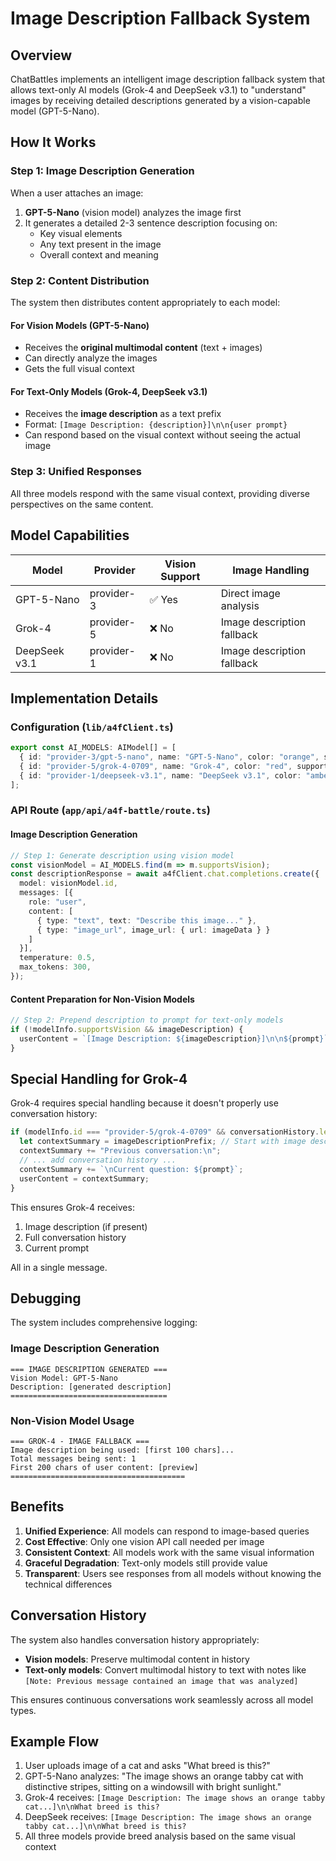 # Image Description Fallback System

## Overview
ChatBattles implements an intelligent image description fallback system that allows text-only AI models (Grok-4 and DeepSeek v3.1) to "understand" images by receiving detailed descriptions generated by a vision-capable model (GPT-5-Nano).

## How It Works

### Step 1: Image Description Generation
When a user attaches an image:
1. **GPT-5-Nano** (vision model) analyzes the image first
2. It generates a detailed 2-3 sentence description focusing on:
   - Key visual elements
   - Any text present in the image
   - Overall context and meaning

### Step 2: Content Distribution
The system then distributes content appropriately to each model:

#### For Vision Models (GPT-5-Nano)
- Receives the **original multimodal content** (text + images)
- Can directly analyze the images
- Gets the full visual context

#### For Text-Only Models (Grok-4, DeepSeek v3.1)
- Receives the **image description** as a text prefix
- Format: `[Image Description: {description}]\n\n{user prompt}`
- Can respond based on the visual context without seeing the actual image

### Step 3: Unified Responses
All three models respond with the same visual context, providing diverse perspectives on the same content.

## Model Capabilities

| Model | Provider | Vision Support | Image Handling |
|-------|----------|----------------|----------------|
| GPT-5-Nano | provider-3 | ✅ Yes | Direct image analysis |
| Grok-4 | provider-5 | ❌ No | Image description fallback |
| DeepSeek v3.1 | provider-1 | ❌ No | Image description fallback |

## Implementation Details

### Configuration (`lib/a4fClient.ts`)
```typescript
export const AI_MODELS: AIModel[] = [
  { id: "provider-3/gpt-5-nano", name: "GPT-5-Nano", color: "orange", supportsVision: true },
  { id: "provider-5/grok-4-0709", name: "Grok-4", color: "red", supportsVision: false },
  { id: "provider-1/deepseek-v3.1", name: "DeepSeek v3.1", color: "amber", supportsVision: false },
];
```

### API Route (`app/api/a4f-battle/route.ts`)

#### Image Description Generation
```typescript
// Step 1: Generate description using vision model
const visionModel = AI_MODELS.find(m => m.supportsVision);
const descriptionResponse = await a4fClient.chat.completions.create({
  model: visionModel.id,
  messages: [{ 
    role: "user", 
    content: [
      { type: "text", text: "Describe this image..." },
      { type: "image_url", image_url: { url: imageData } }
    ]
  }],
  temperature: 0.5,
  max_tokens: 300,
});
```

#### Content Preparation for Non-Vision Models
```typescript
// Step 2: Prepend description to prompt for text-only models
if (!modelInfo.supportsVision && imageDescription) {
  userContent = `[Image Description: ${imageDescription}]\n\n${prompt}`;
}
```

## Special Handling for Grok-4

Grok-4 requires special handling because it doesn't properly use conversation history:

```typescript
if (modelInfo.id === "provider-5/grok-4-0709" && conversationHistory.length > 0) {
  let contextSummary = imageDescriptionPrefix; // Start with image description
  contextSummary += "Previous conversation:\n";
  // ... add conversation history ...
  contextSummary += `\nCurrent question: ${prompt}`;
  userContent = contextSummary;
}
```

This ensures Grok-4 receives:
1. Image description (if present)
2. Full conversation history
3. Current prompt

All in a single message.

## Debugging

The system includes comprehensive logging:

### Image Description Generation
```
=== IMAGE DESCRIPTION GENERATED ===
Vision Model: GPT-5-Nano
Description: [generated description]
===================================
```

### Non-Vision Model Usage
```
=== GROK-4 - IMAGE FALLBACK ===
Image description being used: [first 100 chars]...
Total messages being sent: 1
First 200 chars of user content: [preview]
=======================================
```

## Benefits

1. **Unified Experience**: All models can respond to image-based queries
2. **Cost Effective**: Only one vision API call needed per image
3. **Consistent Context**: All models work with the same visual information
4. **Graceful Degradation**: Text-only models still provide value
5. **Transparent**: Users see responses from all models without knowing the technical differences

## Conversation History

The system also handles conversation history appropriately:

- **Vision models**: Preserve multimodal content in history
- **Text-only models**: Convert multimodal history to text with notes like `[Note: Previous message contained an image that was analyzed]`

This ensures continuous conversations work seamlessly across all model types.

## Example Flow

1. User uploads image of a cat and asks "What breed is this?"
2. GPT-5-Nano analyzes: "The image shows an orange tabby cat with distinctive stripes, sitting on a windowsill with bright sunlight."
3. Grok-4 receives: `[Image Description: The image shows an orange tabby cat...]\n\nWhat breed is this?`
4. DeepSeek receives: `[Image Description: The image shows an orange tabby cat...]\n\nWhat breed is this?`
5. All three models provide breed analysis based on the same visual context
